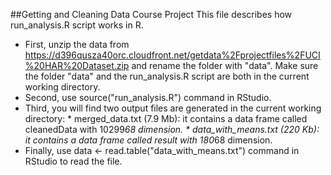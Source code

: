 ##Getting and Cleaning Data Course Project
This file describes how run_analysis.R script works in R.

* First, unzip the data from https://d396qusza40orc.cloudfront.net/getdata%2Fprojectfiles%2FUCI%20HAR%20Dataset.zip and rename the folder with "data".
Make sure the folder "data" and the run_analysis.R script are both in the current working directory.
* Second, use source("run_analysis.R") command in RStudio.
* Third, you will find two output files are generated in the current working directory:
              * merged_data.txt (7.9 Mb): it contains a data frame called cleanedData with                 10299*68 dimension.
              * data_with_means.txt (220 Kb): it contains a data frame called result with                 180*68 dimension.
* Finally, use data <- read.table("data_with_means.txt") command in RStudio to read the file.